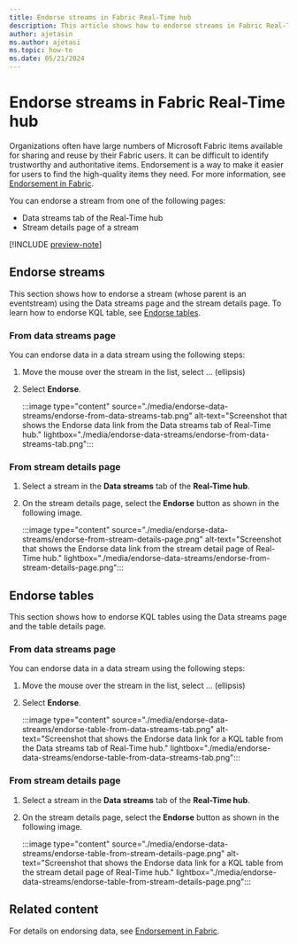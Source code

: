 ```yaml
---
title: Endorse streams in Fabric Real-Time hub
description: This article shows how to endorse streams in Fabric Real-Time hub.
author: ajetasin
ms.author: ajetasi
ms.topic: how-to
ms.date: 05/21/2024
---
```


# Endorse streams in Fabric Real-Time hub
Organizations often have large numbers of Microsoft Fabric items available for sharing and reuse by their Fabric users. It can be difficult to identify trustworthy and authoritative items. Endorsement is a way to make it easier for users to find the high-quality items they need. For more information, see [Endorsement in Fabric](../get-started/endorsement-promote-certify.md).  

You can endorse a stream from one of the following pages:

- Data streams tab of the Real-Time hub
- Stream details page of a stream

[!INCLUDE [preview-note](./includes/preview-note.md)]

## Endorse streams
This section shows how to endorse a stream (whose parent is an eventstream) using the Data streams page and the stream details page. To learn how to endorse KQL table, see [Endorse tables](#endorse-tables).

### From data streams page

You can endorse data in a data stream using the following steps:

1. Move the mouse over the stream in the list, select ... (ellipsis)
1. Select **Endorse**. 

    :::image type="content" source="./media/endorse-data-streams/endorse-from-data-streams-tab.png" alt-text="Screenshot that shows the Endorse data link from the Data streams tab of Real-Time hub." lightbox="./media/endorse-data-streams/endorse-from-data-streams-tab.png":::

### From stream details page

1. Select a stream in the **Data streams** tab of the **Real-Time hub**.
1. On the stream details page, select the **Endorse** button as shown in the following image.

    :::image type="content" source="./media/endorse-data-streams/endorse-from-stream-details-page.png" alt-text="Screenshot that shows the Endorse data link from the stream detail page of Real-Time hub." lightbox="./media/endorse-data-streams/endorse-from-stream-details-page.png":::

## Endorse tables
This section shows how to endorse KQL tables using the Data streams page and the table details page.

### From data streams page

You can endorse data in a data stream using the following steps:

1. Move the mouse over the stream in the list, select ... (ellipsis)
1. Select **Endorse**. 

    :::image type="content" source="./media/endorse-data-streams/endorse-table-from-data-streams-tab.png" alt-text="Screenshot that shows the Endorse data link for a KQL table from the Data streams tab of Real-Time hub." lightbox="./media/endorse-data-streams/endorse-table-from-data-streams-tab.png":::

### From stream details page

1. Select a stream in the **Data streams** tab of the **Real-Time hub**.
1. On the stream details page, select the **Endorse** button as shown in the following image.

    :::image type="content" source="./media/endorse-data-streams/endorse-table-from-stream-details-page.png" alt-text="Screenshot that shows the Endorse data link for a KQL table from the stream detail page of Real-Time hub." lightbox="./media/endorse-data-streams/endorse-table-from-stream-details-page.png":::

    



## Related content
For details on endorsing data, see [Endorsement in Fabric](../get-started/endorsement-promote-certify.md).